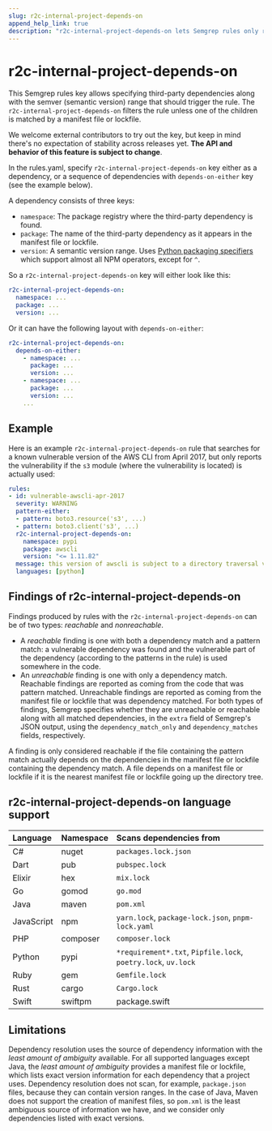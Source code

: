 ```yaml
---
slug: r2c-internal-project-depends-on
append_help_link: true
description: "r2c-internal-project-depends-on lets Semgrep rules only return results if the project depends on a specific version of a third-party package."
---
```


# r2c-internal-project-depends-on

This Semgrep rules key allows specifying third-party dependencies along with the semver (semantic version) range that should trigger the rule. The `r2c-internal-project-depends-on` filters the rule unless one of the children is matched by a manifest file or lockfile. 

We welcome external contributors to try out the key, but keep in mind there's no expectation of stability across releases yet. **The API and behavior of this feature is subject to change**.

In the rules.yaml, specify `r2c-internal-project-depends-on` key either as a dependency, or a sequence of dependencies with `depends-on-either` key (see the example below).

A dependency consists of three keys:

* `namespace`: The package registry where the third-party dependency is found.
* `package`: The name of the third-party dependency as it appears in the manifest file or lockfile.
* `version`: A semantic version range. Uses [Python packaging specifiers](https://packaging.pypa.io/en/latest/specifiers.html) which support almost all NPM operators, except for `^`.

So a `r2c-internal-project-depends-on` key will either look like this:
```yaml
r2c-internal-project-depends-on:
  namespace: ...
  package: ...
  version: ...
```

Or it can have the following layout with `depends-on-either`:

```yaml
r2c-internal-project-depends-on:
  depends-on-either:
    - namespace: ...
      package: ...
      version: ...
    - namespace: ...
      package: ...
      version: ...
    ...
```

## Example

Here is an example `r2c-internal-project-depends-on` rule that searches for a known vulnerable version of the AWS CLI from April 2017, but only reports the vulnerability if the `s3` module (where the vulnerability is located) is actually used:

```yaml
rules:
- id: vulnerable-awscli-apr-2017
  severity: WARNING
  pattern-either:
  - pattern: boto3.resource('s3', ...)
  - pattern: boto3.client('s3', ...)
  r2c-internal-project-depends-on:
    namespace: pypi
    package: awscli
    version: "<= 1.11.82"
  message: this version of awscli is subject to a directory traversal vulnerability in the s3 module
  languages: [python]
```

## Findings of r2c-internal-project-depends-on

Findings produced by rules with the `r2c-internal-project-depends-on` can be of two types: _reachable_ and _nonreachable_.

- A _reachable_ finding is one with both a dependency match and a pattern match: a vulnerable dependency was found and the vulnerable part of the dependency (according to the patterns in the rule) is used somewhere in the code.
- An _unreachable_ finding is one with only a dependency match. Reachable findings are reported as coming from the code that was pattern matched. Unreachable findings are reported as coming from the manifest file or lockfile that was dependency matched. For both types of findings, Semgrep specifies whether they are unreachable or reachable along with all matched dependencies, in the `extra` field of Semgrep's JSON output, using the `dependency_match_only` and `dependency_matches` fields, respectively.

A finding is only considered reachable if the file containing the pattern match actually depends on the dependencies in the manifest file or lockfile containing the dependency match. A file depends on a manifest file or lockfile if it is the nearest manifest file or lockfile going up the directory tree.

## r2c-internal-project-depends-on language support 

| Language   | Namespace  | Scans dependencies from                                       |
|:---------- |:-----------|:--------------------------------------------------------------|
| C#         | nuget      | `packages.lock.json`                                          |
| Dart       | pub        | `pubspec.lock`                                                |
| Elixir     | hex        | `mix.lock`                                                    |
| Go         | gomod      | `go.mod`                                                      |
| Java       | maven      | `pom.xml`                                                     |
| JavaScript | npm        | `yarn.lock`, `package-lock.json`, `pnpm-lock.yaml`            |
| PHP        | composer   | `composer.lock`                                               |
| Python     | pypi       | `*requirement*.txt`, `Pipfile.lock`, `poetry.lock`, `uv.lock` |
| Ruby       | gem        | `Gemfile.lock`                                                |
| Rust       | cargo      | `Cargo.lock`                                                  |
| Swift      | swiftpm    | package.swift                                                 |

## Limitations

Dependency resolution uses the source of dependency information with the *least amount of ambiguity* available. For all supported languages except Java, the *least amount of ambiguity* provides a manifest file or lockfile, which lists exact version information for each dependency that a project uses. Dependency resolution does not scan, for example, `package.json` files, because they can contain version ranges. In the case of Java, Maven does not support the creation of manifest files, so `pom.xml` is the least ambiguous source of information we have, and we consider only dependencies listed with exact versions.
